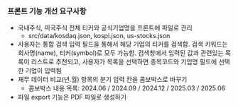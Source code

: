 ### 프론트 기능 개선 요구사항
- 국내주식, 미국주식 전체 티커와 공식기업명을 프론트에 파일로 관리 
    - src/data/kosdaq.json, kospi.json, us-stocks.json
- 사용자는 통합 검색 입력 필드을 통해서 해당 기업의 티커를 검색함. 검색 키워드는 회사명(name), 티커(symbol)로 모두 가능함. 검색창에서 입력된 값과 관련있는 목록이 리스트로 추천되고, 사용자가 목록을 선택하면 종목코드와 기업명 필드에 선택한 기업이 입력됨
- 재무 데이터 비교(년.월) 항목의 분기 입력 칸을 콤보박스로 바꾸기
    - 콤보박스 내용 목록: 2024.06 / 2024.09 / 2024.12 / 2025.03 / 2025.06 
- 파일 export 기능은 PDF 파일로 생성하기